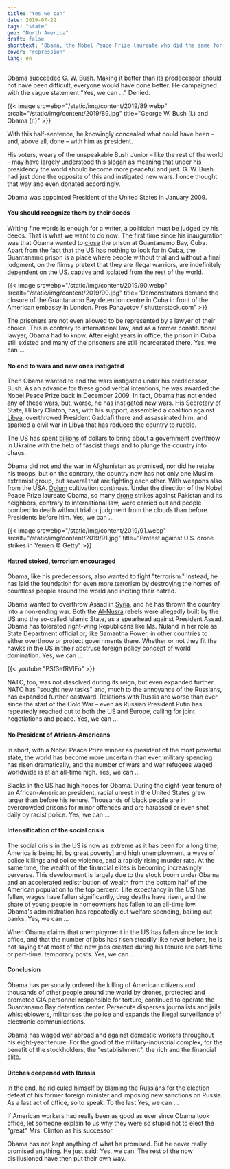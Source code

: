 ```yaml
---
title: "Yes we can"
date: 2019-07-22
tags: "state"
geo: "North America"
draft: false
shorttext: "Obama, the Nobel Peace Prize laureate who did the same for the price and plunged the world further into the chaos of Western fascism."
cover: "repression"
lang: en
---
```


Obama succeeded G. W. Bush. Making it better than its predecessor should not have been difficult, everyone would have done better. He campaigned with the vague statement "Yes, we can ..." Denied.

{{< image srcwebp="/static/img/content/2019/89.webp" srcalt="/static/img/content/2019/89.jpg" title="George W. Bush (l.) and Obama (r.)" >}}

With this half-sentence, he knowingly concealed what could have been – and, above all, done – with him as president.

His voters, weary of the unspeakable Bush Junior – like the rest of the world – may have largely understood this slogan as meaning that under his presidency the world should become more peaceful and just. G. W. Bush had just done the opposite of this and instigated new wars. I once thought that way and even donated accordingly. 

Obama was appointed President of the United States in January 2009.

#### You should recognize them by their deeds

Writing fine words is enough for a writer, a politician must be judged by his deeds. That is what we want to do now:
The first time since his inauguration was that Obama wanted to [close](https://www.independent.co.uk/news/world/americas/guantanamo-bay-closing-why-has-obama-failed-a7194241.html "Guantanamo Bay: Why has Obama failed on his promise to close controversial detention camp?") the prison at Guantanamo Bay, Cuba. Apart from the fact that the US has nothing to look for in Cuba, the Guantanamo prison is a place where people without trial and without a final judgment, on the flimsy pretext that they are illegal warriors, are indefinitely dependent on the US. captive and isolated from the rest of the world.

{{< image srcwebp="/static/img/content/2019/90.webp" srcalt="/static/img/content/2019/90.jpg" title="Demonstrators demand the closure of the Guantanamo Bay detention centre in Cuba in front of the American embassy in London. Pres Panayotov / shutterstock.com" >}}

The prisoners are not even allowed to be represented by a lawyer of their choice. This is contrary to international law, and as a former constitutional lawyer, Obama had to know. After eight years in office, the prison in Cuba still existed and many of the prisoners are still incarcerated there. Yes, we can ...

#### No end to wars and new ones instigated

Then Obama wanted to end the wars instigated under his predecessor, Bush. As an advance for these good verbal intentions, he was awarded the Nobel Peace Prize back in December 2009. In fact, Obama has not ended any of these wars, but, worse, he has instigated new wars. His Secretary of State, Hillary Clinton, has, with his support, assembled a coalition against [Libya](https://www.foreignpolicyjournal.com/2016/10/24/hillarys-war-crime/ "Hillary’s War Crime"), overthrowed President Gaddafi there and assassinated him, and sparked a civil war in Libya that has reduced the country to rubble.

The US has spent [billions](https://www.telegraph.co.uk/news/worldnews/europe/ukraine/10796835/Ukraine-billions-sought-by-US-and-UK.html "Ukraine billions sought by US and UK") of dollars to bring about a government overthrow in Ukraine with the help of fascist thugs and to plunge the country into chaos.

Obama did not end the war in Afghanistan as promised, nor did he retake his troops, but on the contrary, the country now has not only one Muslim extremist group, but several that are fighting each other. With weapons also from the USA. [Opium](https://www.voanews.com/east-asia-pacific/afghan-opium-production-reaches-record-high "Afghan Opium Production Reaches Record High") cultivation continues. Under the direction of the Nobel Peace Prize laureate Obama, so many [drone](https://www.thebureauinvestigates.com/stories/2017-01-17/obamas-covert-drone-war-in-numbers-ten-times-more-strikes-than-bush "Obama’s covert drone war in numbers: ten times more strikes than Bush") strikes against Pakistan and its neighbors, contrary to international law, were carried out and people bombed to death without trial or judgment from the clouds than before. Presidents before him. Yes, we can ...

{{< image srcwebp="/static/img/content/2019/91.webp" srcalt="/static/img/content/2019/91.jpg" title="Protest against U.S. drone strikes in Yemen © Getty" >}}

#### Hatred stoked, terrorism encouraged

Obama, like his predecessors, also wanted to fight "terrorism." Instead, he has laid the foundation for even more terrorism by destroying the homes of countless people around the world and inciting their hatred.

Obama wanted to overthrow Assad in [Syria](https://www.usip.org/publications/2019/07/syria-timeline-uprising-against-assad "Syria Timeline: Since the Uprising Against Assad"), and he has thrown the country into a non-ending war. Both the [Al-Nusra](https://www.reuters.com/article/us-mideast-crisis-usa-equipment/u-s-trained-syrian-rebels-gave-equipment-to-nusra-u-s-military-idUSKCN0RP2HO20150926 "U.S.-trained Syrian rebels gave equipment to Nusra: U.S. military") rebels were allegedly built by the US and the so-called Islamic State, as a spearhead against President Assad. Obama has tolerated right-wing Republicans like Ms. Nuland in her role as State Department official or, like Samantha Power, in other countries to either overthrow or protect governments there. Whether or not they fit the hawks in the US in their abstruse foreign policy concept of world domination. Yes, we can ...

{{< youtube "PSf3efRVIFo" >}}

NATO, too, was not dissolved during its reign, but even expanded further. NATO has "sought new tasks" and, much to the annoyance of the Russians, has expanded further eastward. Relations with Russia are worse than ever since the start of the Cold War – even as Russian President Putin has repeatedly reached out to both the US and Europe, calling for joint negotiations and peace. Yes, we can ...

#### No President of African-Americans

In short, with a Nobel Peace Prize winner as president of the most powerful state, the world has become more uncertain than ever, military spending has risen dramatically, and the number of wars and war refugees waged worldwide is at an all-time high. Yes, we can ...

Blacks in the US had high hopes for Obama. During the eight-year tenure of an African-American president, racial unrest in the United States grew larger than before his tenure. Thousands of black people are in overcrowded prisons for minor offences and are harassed or even shot daily by racist police. Yes, we can ...

#### Intensification of the social crisis

The social crisis in the US is now as extreme as it has been for a long time, America is being hit by great poverty] and high unemployment, a wave of police killings and police violence, and a rapidly rising murder rate. At the same time, the wealth of the financial elites is becoming increasingly perverse. This development is largely due to the stock boom under Obama and an accelerated redistribution of wealth from the bottom half of the American population to the top percent. Life expectancy in the US has fallen, wages have fallen significantly, drug deaths have risen, and the share of young people in homeowners has fallen to an all-time low. Obama's administration has repeatedly cut welfare spending, bailing out banks. Yes, we can ...

When Obama claims that unemployment in the US has fallen since he took office, and that the number of jobs has risen steadily like never before, he is not saying that most of the new jobs created during his tenure are part-time or part-time. temporary posts. Yes, we can ...

#### Conclusion

Obama has personally ordered the killing of American citizens and thousands of other people around the world by drones, protected and promoted CIA personnel responsible for torture, continued to operate the Guantanamo Bay detention center. Persecute disperses journalists and jails whistleblowers, militarises the police and expands the illegal surveillance of electronic communications.

Obama has waged war abroad and against domestic workers throughout his eight-year tenure. For the good of the military-industrial complex, for the benefit of the stockholders, the "establishment", the rich and the financial elite.

#### Ditches deepened with Russia

In the end, he ridiculed himself by blaming the Russians for the election defeat of his former foreign minister and imposing new sanctions on Russia. As a last act of office, so to speak. To the last Yes, we can ...

If American workers had really been as good as ever since Obama took office, let someone explain to us why they were so stupid not to elect the "great" Mrs. Clinton as his successor.

Obama has not kept anything of what he promised. But he never really promised anything. He just said: Yes, we can. The rest of the now disillusioned have then put their own way.
